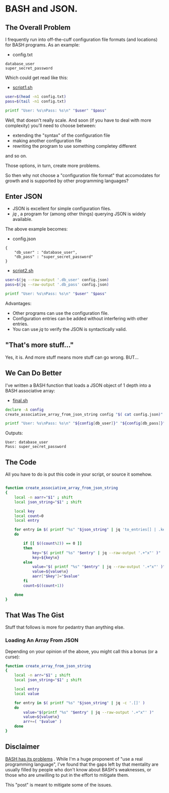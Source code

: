 # BASH and JSON.

## The Overall Problem

I frequently run into off-the-cuff configuration file formats (and locations)
for BASH programs.  As an example:

* config.txt
```
database_user
super_secret_password
```

Which could get read like this:

* [script1&#46;sh](./script1.sh)
```bash
user=$(head -n1 config.txt)
pass=$(tail -n1 config.txt)

printf "User: %s\nPass: %s\n" "$user" "$pass"
```

Well, that doesn't really scale.  And soon (if you have to deal with more
complexity) you'll need to choose between:
* extending the "syntax" of the configuration file
* making another configuration file
* rewriting the program to use something completey different

and so on.

Those options, in turn, create more problems.

So then why not choose a "configuration file format" that accomodates for
growth and is supported by other programming languages?

## Enter JSON

* JSON is excellent for simple configuration files.
* *jq* , a program for (among other things) querying JSON is widely available.

The above example becomes:

* config.json
```
{
	"db_user" : "database_user",
	"db_pass" : "super_secret_password"
}
```

* [script2&#46;sh](./script2.sh)
```bash
user=$(jq --raw-output '.db_user' config.json)
pass=$(jq --raw-output '.db_pass' config.json)

printf "User: %s\nPass: %s\n" "$user" "$pass"
```

Advantages:
* Other programs can use the configuration file.
* Configuration entries can be added without interfering with other entries.
* You can use *jq* to verify the JSON is syntactically valid.

## "That's more stuff..."

Yes, it is.  And more stuff means more stuff can go wrong.  BUT...

## We Can Do Better

I've written a BASH function that loads a JSON object of 1 depth
into a BASH associative array:

* [final&#46;sh](./final.sh)

```bash
declare -A config
create_associative_array_from_json_string config "$( cat config.json)"

printf "User: %s\nPass: %s\n" "${config[db_user]}" "${config[db_pass]}"
```

Outputs:

```
User: database_user
Pass: super_secret_password
```

## The Code

All you have to do is put this code in your script, or source it somehow. 

```bash

function create_associative_array_from_json_string
{
	local -n aarr="$1" ; shift
	local json_string="$1" ; shift

	local key
	local count=0
	local entry

	for entry in $( printf "%s" "$json_string" | jq 'to_entries[] | .key, .value' )
	do

		if [[ $((count%2)) == 0 ]]
		then
			key="$( printf "%s" "$entry" | jq --raw-output '.+"x"' )"
			key=${key%x}
		else
			value="$( printf "%s" "$entry" | jq --raw-output '.+"x"' )"
			value=${value%x}
			aarr["$key"]="$value"
		fi
		count=$((count+1))

	done
}
```

## That Was The Gist

Stuff that follows is more for pedantry than anything else.

### Loading An Array From JSON

Depending on your opinion of the above, you might call this a bonus (or a curse):

```bash
function create_array_from_json_string
{
	local -n arr="$1" ; shift
	local json_string="$1" ; shift

	local entry
	local value

	for entry in $( printf "%s" "$json_string" | jq -c '.[]' )
	do
		value="$(printf "%s" "$entry" | jq --raw-output '.+"x"' )"
		value=${value%x}
		arr+=( "$value" )
	done	
}
```

## Disclaimer

[BASH has its problems](http://mywiki.wooledge.org/BashWeaknesses) .
While I'm a huge proponent of "use a real programming language", I've found
that the gaps left by that mentality are usually filled by people who don't
know about BASH's weaknesses, or those who are unwilling to put in the
effort to mitigate them.

This "post" is meant to mitigate some of the issues.

